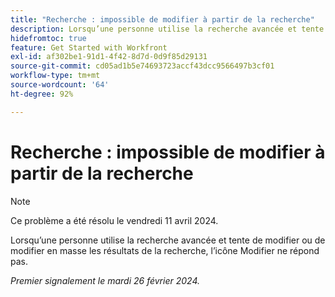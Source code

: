```yaml
---
title: "Recherche : impossible de modifier à partir de la recherche"
description: Lorsqu’une personne utilise la recherche avancée et tente de modifier ou de modifier en masse les résultats de la recherche, l’icône Modifier ne répond pas.
hidefromtoc: true
feature: Get Started with Workfront
exl-id: af302be1-91d1-4f42-8d7d-0d9f85d29131
source-git-commit: cd05ad1b5e74693723accf43dcc9566497b3cf01
workflow-type: tm+mt
source-wordcount: '64'
ht-degree: 92%

---
```


# Recherche : impossible de modifier à partir de la recherche

>[!NOTE]
>
>Ce problème a été résolu le vendredi 11 avril 2024.

Lorsqu’une personne utilise la recherche avancée et tente de modifier ou de modifier en masse les résultats de la recherche, l’icône Modifier ne répond pas.

_Premier signalement le mardi 26 février 2024._
